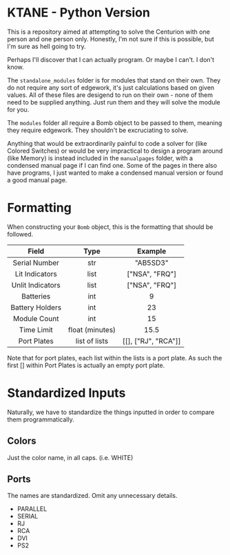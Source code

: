 # KTANE - Python Version
This is a repository aimed at attempting to solve the Centurion with one person and one person only.
Honestly, I'm not sure if this is possible, but I'm sure as hell going to try.

Perhaps I'll discover that I can actually program. Or maybe I can't. I don't know.

The `standalone_modules` folder is for modules that stand on their own. They do not require any sort of edgework,
it's just calculations based on given values. All of these files are desigend to run on their own - none of them need
to be supplied anything. Just run them and they will solve the module for you.

The `modules` folder all require a Bomb object to be passed to them, meaning they require edgework.
They shouldn't be excruciating to solve.

Anything that would be extraordinarily painful to code a solver for (like Colored Switches) or would be very
impractical to design a program around (like Memory) is instead included in the `manualpages` folder,
with a condensed manual page if I can find one. Some of the pages in there also have programs, I just wanted to make a condensed manual version
or found a good manual page.

# Formatting
When constructing your `Bomb` object, this is the formatting that should be followed.

|       Field      |       Type      |       Example       |
|:----------------:|:---------------:|:-------------------:|
| Serial Number    | str             | "AB5SD3"            |
| Lit Indicators   | list            | ["NSA", "FRQ"]      |
| Unlit Indicators | list            | ["NSA", "FRQ"]      |
| Batteries        | int             | 9                   |
| Battery Holders  | int             | 23                  |
| Module Count     | int             | 15                  |
| Time Limit       | float (minutes) | 15.5                |
| Port Plates      | list of lists   | [[], ["RJ", "RCA"]] |

Note that for port plates, each list within the lists is a port plate. As such the first [] within Port Plates
is actually an empty port plate.

# Standardized Inputs
Naturally, we have to standardize the things inputted in order to compare them programmatically.
## Colors
Just the color name, in all caps. (i.e. WHITE)
## Ports
The names are standardized. Omit any unnecessary details.

- PARALLEL
- SERIAL
- RJ
- RCA
- DVI
- PS2